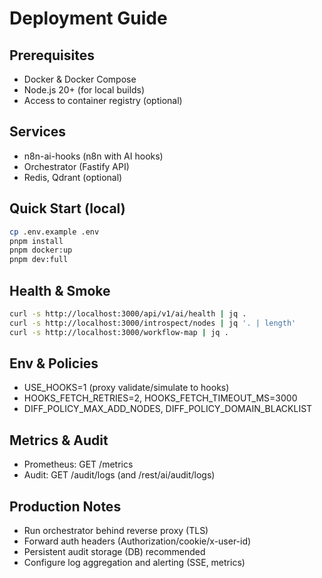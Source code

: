 # Deployment Guide

## Prerequisites
- Docker & Docker Compose
- Node.js 20+ (for local builds)
- Access to container registry (optional)

## Services
- n8n-ai-hooks (n8n with AI hooks)
- Orchestrator (Fastify API)
- Redis, Qdrant (optional)

## Quick Start (local)
```bash
cp .env.example .env
pnpm install
pnpm docker:up
pnpm dev:full
```

## Health & Smoke
```bash
curl -s http://localhost:3000/api/v1/ai/health | jq .
curl -s http://localhost:3000/introspect/nodes | jq '. | length'
curl -s http://localhost:3000/workflow-map | jq .
```

## Env & Policies
- USE_HOOKS=1 (proxy validate/simulate to hooks)
- HOOKS_FETCH_RETRIES=2, HOOKS_FETCH_TIMEOUT_MS=3000
- DIFF_POLICY_MAX_ADD_NODES, DIFF_POLICY_DOMAIN_BLACKLIST

## Metrics & Audit
- Prometheus: GET /metrics
- Audit: GET /audit/logs (and /rest/ai/audit/logs)

## Production Notes
- Run orchestrator behind reverse proxy (TLS)
- Forward auth headers (Authorization/cookie/x-user-id)
- Persistent audit storage (DB) recommended
- Configure log aggregation and alerting (SSE, metrics)
